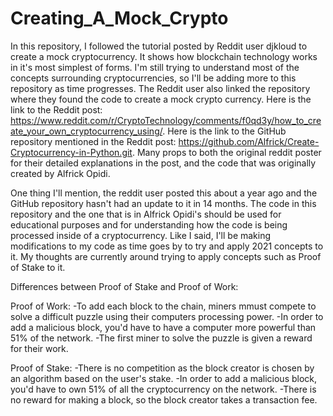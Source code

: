 # Creating_A_Mock_Crypto
In this repository, I followed the tutorial posted by Reddit user djkloud to create a mock cryptocurrency. It shows how blockchain technology works in it's most simplest of forms. I'm still trying to understand most of the concepts surrounding cryptocurrencies, so I'll be adding more to this repository as time progresses. The Reddit user also linked the repository where they found the code to create a mock crypto currency. Here is the link to the Reddit post: https://www.reddit.com/r/CryptoTechnology/comments/f0qd3y/how_to_create_your_own_cryptocurrency_using/. Here is the link to the GitHub repository mentioned in the Reddit post: https://github.com/Alfrick/Create-Cryptocurrency-in-Python.git. Many props to both the original reddit poster for their detailed explanations in the post, and the code that was originally created by Alfrick Opidi. 

One thing I'll mention, the reddit user posted this about a year ago and the GitHub repository hasn't had an update to it in 14 months. The code in this repository and the one that is in Alfrick Opidi's should be used for educational purposes and for understanding how the code is being processed inside of a cryptocurrency. Like I said, I'll be making modifications to my code as time goes by to try and apply 2021 concepts to it. My thoughts are currently around trying to apply concepts such as Proof of Stake to it.

Differences between Proof of Stake and Proof of Work:

Proof of Work:
-To add each block to the chain, miners mmust compete to solve a difficult puzzle using their computers processing power.
-In order to add a malicious block, you'd have to have a computer more powerful than 51% of the network.
-The first miner to solve the puzzle is given a reward for their work.

Proof of Stake:
-There is no competition as the block creator is chosen by an algorithm based on the user's stake.
-In order to add a malicious block, you'd have to own 51% of all the cryptocurrency on the network.
-There is no reward for making a block, so the block creator takes a transaction fee.
